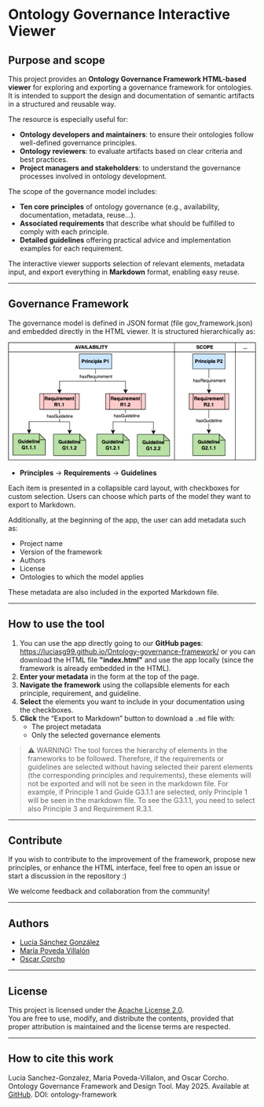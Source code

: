 # Ontology Governance Interactive Viewer

## Purpose and scope

This project provides an **Ontology Governance Framework HTML-based viewer** for exploring and exporting a governance framework for ontologies. It is intended to support the design and documentation of semantic artifacts in a structured and reusable way.

The resource is especially useful for:

- **Ontology developers and maintainers**: to ensure their ontologies follow well-defined governance principles.
- **Ontology reviewers**: to evaluate artifacts based on clear criteria and best practices.
- **Project managers and stakeholders**: to understand the governance processes involved in ontology development.

The scope of the governance model includes:

- **Ten core principles** of ontology governance (e.g., availability, documentation, metadata, reuse...).
- **Associated requirements** that describe what should be fulfilled to comply with each principle.
- **Detailed guidelines** offering practical advice and implementation examples for each requirement.

The interactive viewer supports selection of relevant elements, metadata input, and export everything in  **Markdown** format, enabling easy reuse. 

---

## Governance Framework

The governance model is defined in JSON format (file gov_framework.json) and embedded directly in the HTML viewer. It is structured hierarchically as:

![Example of structure of the framework](/images/example_structure_framework.png)

- **Principles** → **Requirements** → **Guidelines**

Each item is presented in a collapsible card layout, with checkboxes for custom selection. Users can choose which parts of the model they want to export to Markdown.

Additionally, at the beginning of the app, the user can add metadata such as:

- Project name
- Version of the framework
- Authors
- License
- Ontologies to which the model applies

These metadata are also included in the exported Markdown file.

---

## How to use the tool

1. You can use the app directly going to our **GitHub pages**: https://luciasg99.github.io/Ontology-governance-framework/ or you can download the HTML file **"index.html"** and use the app locally (since the framework is already embedded in the HTML).
2. **Enter your metadata** in the form at the top of the page.
3. **Navigate the framework** using the collapsible elements for each principle, requirement, and guideline.
4. **Select** the elements you want to include in your documentation using the checkboxes.
5. **Click** the “Export to Markdown” button to download a `.md` file with:
   - The project metadata
   - Only the selected governance elements

> ⚠️ WARNING! The tool forces the hierarchy of elements in the frameworks to be followed. Therefore, if the requirements or guidelines are selected without having selected their parent elements (the corresponding principles and requirements), these elements will not be exported and will not be seen in the markdown file. For example, if Principle 1 and Guide G3.1.1 are selected, only Principle 1 will be seen in the markdown file. To see the G3.1.1, you need to select also Principle 3 and Requirement R.3.1.

---

## Contribute

If you wish to contribute to the improvement of the framework, propose new principles, or enhance the HTML interface, feel free to open an issue or start a discussion in the repository :)

We welcome feedback and collaboration from the community!

---

## Authors

- [Lucía Sánchez González](https://github.com/LuciaSG99)
- [María Poveda Villalón](https://github.com/mariapoveda)
- [Oscar Corcho](https://github.com/ocorcho)  

---

## License

This project is licensed under the [Apache License 2.0](https://www.apache.org/licenses/LICENSE-2.0).  
You are free to use, modify, and distribute the contents, provided that proper attribution is maintained and the license terms are respected.

---
## How to cite this work

Lucia Sanchez-Gonzalez, Maria Poveda-Villalon, and Oscar Corcho. Ontology Governance Framework and Design Tool. May 2025. Available at [GitHub](https://github.com/LuciaSG99/Ontology-governance-framework). DOI: ontology-framework
